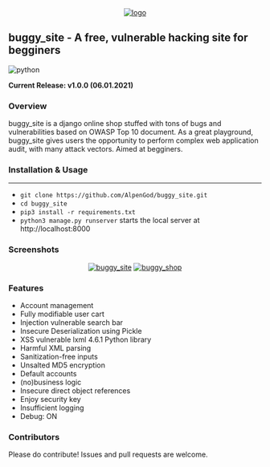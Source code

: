 <div align="center">
<a href="https://ibb.co/MBRZvZ4"><img src="https://i.ibb.co/3R0434q/Screenshot-4.png" alt="logo" border="0"></a></div>

**<h2>buggy_site - A free, vulnerable hacking site for begginers**</h2>

<img src="https://camo.githubusercontent.com/2a767d8507aaf88b99f2b937d7a5af69b46afb7f5301c67742aac6dc44d7d014/68747470733a2f2f696d672e736869656c64732e696f2f62616467652f4275696c74253230776974682d507974686f6e2d426c7565" alt="python">

**Current Release: v1.0.0 (06.01.2021)**
**<h3>Overview**</h3>buggy_site is a django online shop stuffed with tons of bugs and vulnerabilities based on OWASP Top 10 document.
As a great playground, buggy_site gives users the opportunity to perform complex web application audit, with many attack vectors.
Aimed at begginers.
**<h3>Installation & Usage**</h3><hr>
 - `git clone https://github.com/AlpenGod/buggy_site.git`
 - `cd buggy_site`
 - `pip3 install -r requirements.txt`
 - `python3 manage.py runserver` starts the local server at http://localhost:8000
 
 
 
**<h3>Screenshots**</h3>
<div align="center">
<a href="https://ibb.co/d2gNb8P"><img src="https://i.ibb.co/xjHnmx1/Screenshot-1.png" alt="buggy_site" border="0"></a>
<a href="https://ibb.co/R9BWtnt"><img src="https://i.ibb.co/SPdpHTH/Screenshot-3.png" alt="buggy_shop" border="0"></a></div>

**<h3>Features**</h3>

 - Account management
 - Fully modifiable user cart
 - Injection vulnerable search bar
 - Insecure Deserialization using Pickle
 - XSS vulnerable lxml 4.6.1 Python library
 - Harmful XML parsing
 - Sanitization-free inputs
 - Unsalted MD5 encryption
 - Default accounts
 - (no)business logic
 - Insecure direct object references
 - Enjoy security key
 - Insufficient logging
 - Debug: ON

**<h3>Contributors**</h3>

Please do contribute! Issues and pull requests are welcome.
